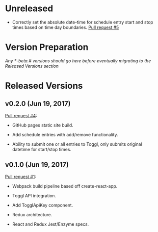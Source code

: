 # Unreleased

* Correctly set the absolute date-time for schedule entry start and stop times based on time day boundaries. [Pull request #5](https://github.com/patferguson/scheduler-for-toggl/pull/5)

# Version Preparation

*Any \*-beta.\# versions should go here before eventually migrating to the Released Versions section*

# Released Versions

## v0.2.0 (Jun 19, 2017)

[Pull request #4](https://github.com/patferguson/scheduler-for-toggl/pull/4):

* GitHub pages static site build.

* Add schedule entries with add/remove functionality.

* Ability to submit one or all entries to Toggl, only submits original datetime for start/stop times.

## v0.1.0 (Jun 19, 2017)

[Pull request #1](https://github.com/patferguson/scheduler-for-toggl/pull/1):

* Webpack build pipeline based off create-react-app.

* Toggl API integration.

* Add TogglApiKey component.

* Redux architecture.

* React and Redux Jest/Enzyme specs.
